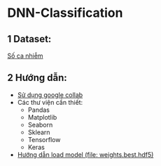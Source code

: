 # DNN-Classification
## 1 Dataset: 
<p> <a href ="https://drive.google.com/drive/folders/1T_85Blosbyf8-OE0otC6VJu6Xb6Pve6E?usp=sharing"> Số ca nhiễm </a> </p>

## 2 Hướng dẫn:
<ul>
<li><a href ="https://towardsdatascience.com/getting-started-with-google-colab-f2fff97f594c">  Sử dụng google collab </a> </li>
<li> Các thư viện cần thiết: 
  <ul>  
    <li>Pandas </li>
    <li>Matplotlib</li>
    <li>Seaborn</li>
    <li>Sklearn</li>
    <li>Tensorflow</li>
    <li>Keras</li>
  </ul>
</li>
<li> <a href = "https://www.tensorflow.org/tutorials/keras/save_and_load"> Hướng dẫn load model (file: weights.best.hdf5)</a>  </li>
</ul>
  
